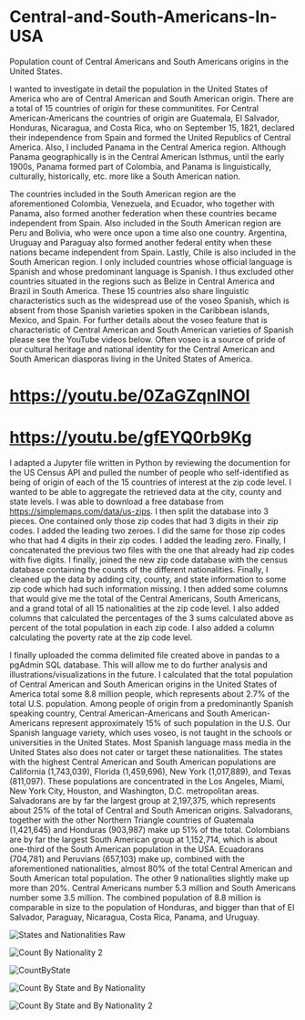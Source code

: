 # Central-and-South-Americans-In-USA
Population count of Central Americans and South Americans origins in the United States. 

I wanted to investigate in detail the population in the United States of America who are of Central American and South American origin. There are a total of 15 countries of origin for these communitites. For Central American-Americans the countries of origin are Guatemala, El Salvador, Honduras, Nicaragua, and Costa Rica, who on September 15, 1821, declared their independence from Spain and formed the United Republics of Central America. Also, I included Panama in the Central America region. Although Panama geographically is in the Central American Isthmus, until the early 1900s, Panama formed part of Colombia, and Panama is linguistically, culturally, historically, etc. more like a South American nation.

The countries included in the South American region are the aforementioned Colombia, Venezuela, and Ecuador, who together with Panama, also formed another federation when these countries became independent from Spain. Also included in the South American region are Peru and Bolivia, who were once upon a time also one country. Argentina, Uruguay and Paraguay also formed another federal entity when these nations became independent from Spain. Lastly, Chile is also included in the South American region. I only included countries whose official language is Spanish and whose predominant language is Spanish. I thus excluded other countries situated in the regions such as Belize in Central America and Brazil in South America. These 15 countries also share linguistic characteristics such as the widespread use of the voseo Spanish, which is absent from those Spanish varieties spoken in the Caribbean islands, Mexico, and Spain.  For further details about the voseo feature that is characteristic of Central American and South American varieties of Spanish please see the YouTube videos below.  Often voseo is a source of pride of our cultural heritage and national identity for the Central American and South American diasporas living in the United States of America.

# https://youtu.be/0ZaGZqnINOI
# https://youtu.be/gfEYQ0rb9Kg

I adapted a Jupyter file written in Python by reviewing the documention for the US Census API and pulled the number of people who self-identified as being of origin of each of the 15 countries of interest at the zip code level. I wanted to be able to aggregate the retrieved data at the city, county and state levels. I was able to download a free database from https://simplemaps.com/data/us-zips. I then split the database into 3 pieces. One contained only those zip codes that had 3 digits in their zip codes. I added the leading two zeroes. I did the same for those zip codes who that had 4 digits in their zip codes. I added the leading zero. Finally, I concatenated the previous two files with the one that already had zip codes with five digits. I finally, joined the new zip code database with the census database containing the counts of the different nationalities. Finally, I cleaned up the data by adding city, county, and state information to some zip code which had such information missing. I then added some columns that would give me the total of the Central Americans, South Americans, and a grand total of all 15 nationalities at the zip code level. I also added columns that calculated the percentages of the 3 sums calculated above as percent of the total population in each zip code. I also added a column calculating the poverty rate at the zip code level.

I finally uploaded the comma delimited file created above in pandas to a pgAdmin SQL database. This will allow me to do further analysis and illustrations/visualizations in the future. I calculated that the total population of Central American and South American origins in the United States of America total some 8.8 million people, which represents about 2.7% of the total U.S. population. Among people of origin from a predominantly Spanish speaking country, Central American-Americans and South American-Americans represent approximately 15% of such population in the U.S. Our Spanish language variety, which uses voseo, is not taught in the schools or universities in the United States. Most Spanish language mass media in the United States also does not cater or target these nationalities. The states with the highest Central American and South American populations are California (1,743,039), Florida (1,459,696), New York (1,017,889), and Texas (811,097). These populations are concentrated in the Los Angeles, Miami, New York City, Houston, and Washington, D.C. metropolitan areas. Salvadorans are by far the largest group at 2,197,375, which represents about 25% of the total of Central and South American origins. Salvadorans, together with the other Northern Triangle countries of Guatemala (1,421,645) and Honduras (903,987) make up 51% of the total. Colombians are by far the largest South American group at 1,152,714, which is about one-third of the South American population in the USA. Ecuadorans (704,781) and Peruvians (657,103) make up, combined with the aforementioned nationalities, almost 80% of the total Central American and South American total population. The other 9 nationalities slightly make up more than 20%. Central Americans number 5.3 million and South Americans number some 3.5 million. The combined population of 8.8 million is comparable in size to the population of Honduras, and bigger than that of El Salvador, Paraguay, Nicaragua, Costa Rica, Panama, and Uruguay.

![States and Nationalities Raw](https://user-images.githubusercontent.com/67611324/120437682-3bddb280-c335-11eb-943f-b9491baa9e02.JPG)

![Count By Nationality 2](https://user-images.githubusercontent.com/67611324/120438126-d0481500-c335-11eb-8be2-f0dd8b969869.JPG)

![CountByState](https://user-images.githubusercontent.com/67611324/120438677-87449080-c336-11eb-9998-6d47148fc3f5.jpg)

![Count By State and By Nationality](https://user-images.githubusercontent.com/67611324/120439323-3f723900-c337-11eb-8ecd-376e2a93610c.JPG)

![Count By State and By Nationality 2](https://user-images.githubusercontent.com/67611324/120439603-8e1fd300-c337-11eb-8b41-b7e58315bbad.JPG)
